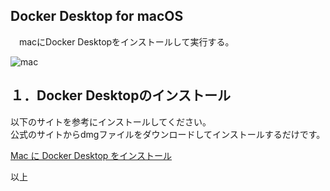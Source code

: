 
## Docker Desktop for macOS   
   
　macにDocker Desktopをインストールして実行する。
  
![mac](https://github.com/user-attachments/assets/4859ae25-4a94-463e-a7fd-7826085fa1ea)

## １．Docker Desktopのインストール  
  
以下のサイトを参考にインストールしてください。  
公式のサイトからdmgファイルをダウンロードしてインストールするだけです。  
  
[Mac に Docker Desktop をインストール](https://docs.docker.jp/docker-for-mac/install.html)    
  

    
以上  
  
  
  

  
  


